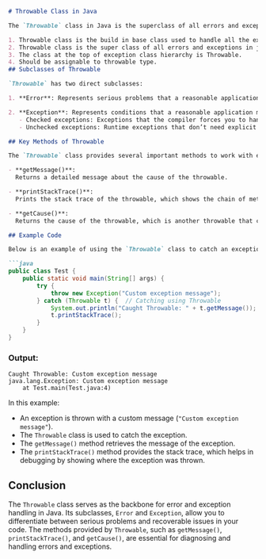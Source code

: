 
```markdown
# Throwable Class in Java

The `Throwable` class in Java is the superclass of all errors and exceptions. It serves as the root class for both exceptions that can be caught and handled by the program and errors that are often beyond the program’s control.

1. Throwable class is the build in base class used to handle all the exception in Java.
2. Throwable class is the super class of all errors and exceptions in java language.
3. The class at the top of exception class hierarchy is Throwable.
4. Should be assignable to throwable type.
## Subclasses of Throwable

`Throwable` has two direct subclasses:

1. **Error**: Represents serious problems that a reasonable application should not try to catch. Examples include `OutOfMemoryError`, `StackOverflowError`. These are conditions that generally cannot be handled and often signal that the application cannot continue running.

2. **Exception**: Represents conditions that a reasonable application might want to catch and recover from. Examples include `IOException`, `NullPointerException`, etc. Exceptions can be further categorized into:
   - Checked exceptions: Exceptions that the compiler forces you to handle (e.g., `IOException`).
   - Unchecked exceptions: Runtime exceptions that don’t need explicit handling (e.g., `NullPointerException`).

## Key Methods of Throwable

The `Throwable` class provides several important methods to work with exceptions and errors:

- **getMessage()**:  
  Returns a detailed message about the cause of the throwable.

- **printStackTrace()**:  
  Prints the stack trace of the throwable, which shows the chain of method calls that led to the exception. Useful for debugging.

- **getCause()**:  
  Returns the cause of the throwable, which is another throwable that caused the current one. It helps in tracking the chain of exceptions.

## Example Code

Below is an example of using the `Throwable` class to catch an exception and retrieve information from it:

```java
public class Test {
    public static void main(String[] args) {
        try {
            throw new Exception("Custom exception message");
        } catch (Throwable t) {  // Catching using Throwable
            System.out.println("Caught Throwable: " + t.getMessage());
            t.printStackTrace();
        }
    }
}
```

### Output:

```
Caught Throwable: Custom exception message
java.lang.Exception: Custom exception message
    at Test.main(Test.java:4)
```

In this example:
- An exception is thrown with a custom message (`"Custom exception message"`).
- The `Throwable` class is used to catch the exception.
- The `getMessage()` method retrieves the message of the exception.
- The `printStackTrace()` method provides the stack trace, which helps in debugging by showing where the exception was thrown.

## Conclusion

The `Throwable` class serves as the backbone for error and exception handling in Java. Its subclasses, `Error` and `Exception`, allow you to differentiate between serious problems and recoverable issues in your code. The methods provided by `Throwable`, such as `getMessage()`, `printStackTrace()`, and `getCause()`, are essential for diagnosing and handling errors and exceptions.
```

